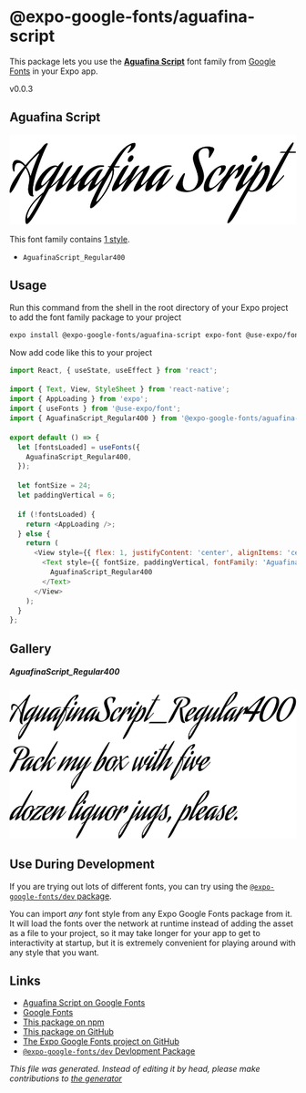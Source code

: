 # @expo-google-fonts/aguafina-script

This package lets you use the [**Aguafina Script**](https://fonts.google.com/specimen/Aguafina+Script) font family from [Google Fonts](https://fonts.google.com/) in your Expo app.

v0.0.3

## Aguafina Script

![Aguafina Script](./font-family.png)

This font family contains [1 style](#gallery).

- `AguafinaScript_Regular400`

## Usage

Run this command from the shell in the root directory of your Expo project to add the font family package to your project
```sh
expo install @expo-google-fonts/aguafina-script expo-font @use-expo/font
```

Now add code like this to your project
```js
import React, { useState, useEffect } from 'react';

import { Text, View, StyleSheet } from 'react-native';
import { AppLoading } from 'expo';
import { useFonts } from '@use-expo/font';
import { AguafinaScript_Regular400 } from '@expo-google-fonts/aguafina-script';

export default () => {
  let [fontsLoaded] = useFonts({
    AguafinaScript_Regular400,
  });

  let fontSize = 24;
  let paddingVertical = 6;

  if (!fontsLoaded) {
    return <AppLoading />;
  } else {
    return (
      <View style={{ flex: 1, justifyContent: 'center', alignItems: 'center' }}>
        <Text style={{ fontSize, paddingVertical, fontFamily: 'AguafinaScript_Regular400' }}>
          AguafinaScript_Regular400
        </Text>
      </View>
    );
  }
};

```

## Gallery

##### AguafinaScript_Regular400
![AguafinaScript_Regular400](./282b677fa945b70a3a5a57b8ffb8064638a07feb77edc68cf29591225bc7b5ce.ttf.png)


## Use During Development

If you are trying out lots of different fonts, you can try using the [`@expo-google-fonts/dev` package](https://github.com/expo/google-fonts/tree/master/font-packages/dev#readme).

You can import *any* font style from any Expo Google Fonts package from it. It will load the fonts
over the network at runtime instead of adding the asset as a file to your project, so it may take longer
for your app to get to interactivity at startup, but it is extremely convenient
for playing around with any style that you want.

## Links

- [Aguafina Script on Google Fonts](https://fonts.google.com/specimen/Aguafina+Script)
- [Google Fonts](https://fonts.google.com/)
- [This package on npm](https://www.npmjs.com/package/@expo-google-fonts/aguafina-script)
- [This package on GitHub](https://github.com/expo/google-fonts/tree/master/font-packages/aguafina-script)
- [The Expo Google Fonts project on GitHub](https://github.com/expo/google-fonts)
- [`@expo-google-fonts/dev` Devlopment Package](https://github.com/expo/google-fonts/tree/master/font-packages/dev)


*This file was generated. Instead of editing it by head, please make contributions to [the generator](https://github.com/expo/google-fonts/tree/master/packages/generator)*
